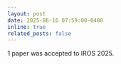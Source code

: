 ```yaml
---
layout: post
date: 2025-06-16 07:59:00-0400
inline: true
related_posts: false
---
```


1 paper was accepted to IROS 2025.
